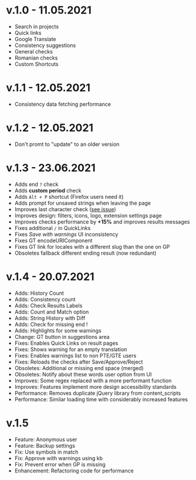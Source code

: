 # v.1.0 - 11.05.2021
  * Search in projects
  * Quick links
  * Google Translate
  * Consistency suggestions
  * General checks
  * Romanian checks
  * Custom Shortcuts

# v.1.1 - 12.05.2021
* Consistency data fetching performance 

# v.1.2 - 12.05.2021
* Don't promt to "update" to an older version

# v.1.3 - 23.06.2021
* Adds end `?` check
* Adds **custom period** check
* Adds `Alt + P` shortcut (Firefox users need it)
* Adds prompt for unsaved strings when leaving the page
* Improves last character check ([see issue](https://github.com/vlad-timotei/wpgp-tools/issues/1#issuecomment-843997677))
* Improves design: filters, icons, logo, extension settings page 
* Improves checks performance by **+15%** and improves results messages
* Fixes additional `/` in QuickLinks
* Fixes *Save with warnings* UI inconsistency
* Fixes GT encodeURIComponent
* Fixes GT link for locales with a different slug than the one on GP
* Obsoletes fallback different ending result (now redundant)

# v.1.4 - 20.07.2021
- Adds: History Count
- Adds: Consistency count
- Adds: Check Results Labels
- Adds: Count and Match option
- Adds: String History with Diff
- Adds: Check for missing end !
- Adds: Highlights for some warnings
- Change: GT button in suggestions area
- Fixes: Enables Quick Links on result pages
- Fixes: Shows warning for an empty translation
- Fixes: Enables warnings list to non PTE/GTE users
- Fixes: Reloads the checks after Save/Approve/Reject
- Obsoletes: Additional or missing end space (merged)
- Obsoletes: Notify about these words user option from UI
- Improves: Some regex replaced with a more performant function
- Improves: Features implement more design accessibility standards
- Performance: Removes duplicate jQuery library from content_scripts
- Performance: Similar loading time with considerably increased features

# v.1.5
- Feature: Anonymous user
- Feature: Backup settings
- Fix: Use symbols in match
- Fix: Approve with warnings using kb
- Fix: Prevent error when GP is missing
- Enhancement: Refactoring code for performance